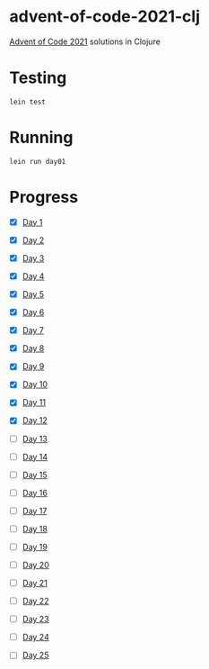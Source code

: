 # advent-of-code-2021-clj

[Advent of Code 2021](https://adventofcode.com/2021) solutions in Clojure

# Testing

```shell
lein test
```
# Running

```shell
lein run day01
```
# Progress

- [x] [Day 1](https://adventofcode.com/2021/day/1)
- [x] [Day 2](https://adventofcode.com/2021/day/2)
- [x] [Day 3](https://adventofcode.com/2021/day/3)
- [x] [Day 4](https://adventofcode.com/2021/day/4)
- [x] [Day 5](https://adventofcode.com/2021/day/5)
- [x] [Day 6](https://adventofcode.com/2021/day/6)
- [x] [Day 7](https://adventofcode.com/2021/day/7)
- [x] [Day 8](https://adventofcode.com/2021/day/8)
- [x] [Day 9](https://adventofcode.com/2021/day/9)
- [x] [Day 10](https://adventofcode.com/2021/day/10)
- [x] [Day 11](https://adventofcode.com/2021/day/11)
- [x] [Day 12](https://adventofcode.com/2021/day/12)
- [ ] [Day 13](https://adventofcode.com/2021/day/13)
- [ ] [Day 14](https://adventofcode.com/2021/day/14)
- [ ] [Day 15](https://adventofcode.com/2021/day/15)
- [ ] [Day 16](https://adventofcode.com/2021/day/16)
- [ ] [Day 17](https://adventofcode.com/2021/day/17)
- [ ] [Day 18](https://adventofcode.com/2021/day/18)
- [ ] [Day 19](https://adventofcode.com/2021/day/19)
- [ ] [Day 20](https://adventofcode.com/2021/day/20)
- [ ] [Day 21](https://adventofcode.com/2021/day/21)
- [ ] [Day 22](https://adventofcode.com/2021/day/22)
- [ ] [Day 23](https://adventofcode.com/2021/day/23)
- [ ] [Day 24](https://adventofcode.com/2021/day/24)
- [ ] [Day 25](https://adventofcode.com/2021/day/25)


